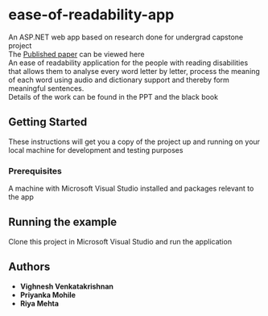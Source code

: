 # ease-of-readability-app
An ASP.NET web app based on research done for undergrad capstone project
<br/> The [Published paper](https://github.com/vighneshvnkt/ease-of-readability-app/blob/master/IJEDR1504056%20EASE%20OF%20READABILITY.pdf) can be viewed here
<br/>An ease of readability application for the people with reading disabilities that allows them to analyse every word letter by letter, process the meaning of each word using audio and dictionary support and thereby form meaningful sentences.
</br> Details of the work can be found in the PPT and the black book

## Getting Started

These instructions will get you a copy of the project up and running on your local machine for development and testing purposes

### Prerequisites

A machine with Microsoft Visual Studio installed and packages relevant to the app

## Running the example

Clone this project in Microsoft Visual Studio and run the application



## Authors

* **Vighnesh Venkatakrishnan**
* **Priyanka Mohile** 
* **Riya Mehta** 
